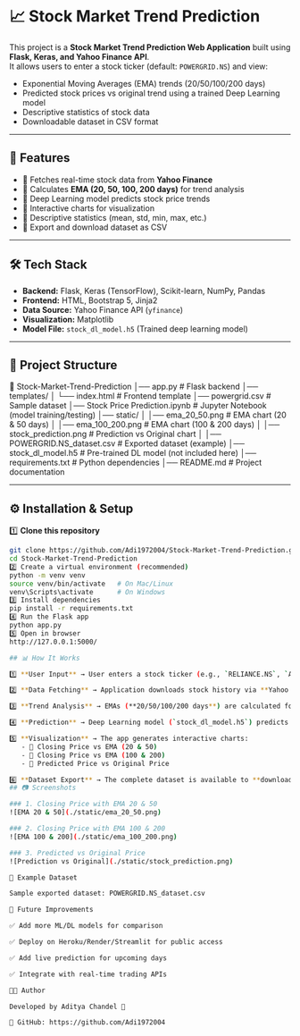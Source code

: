 # 📈 Stock Market Trend Prediction  

This project is a **Stock Market Trend Prediction Web Application** built using **Flask, Keras, and Yahoo Finance API**.  
It allows users to enter a stock ticker (default: `POWERGRID.NS`) and view:  

- Exponential Moving Averages (EMA) trends (20/50/100/200 days)  
- Predicted stock prices vs original trend using a trained Deep Learning model  
- Descriptive statistics of stock data  
- Downloadable dataset in CSV format  

---

## 🚀 Features  

- 🔹 Fetches real-time stock data from **Yahoo Finance**  
- 🔹 Calculates **EMA (20, 50, 100, 200 days)** for trend analysis  
- 🔹 Deep Learning model predicts stock price trends  
- 🔹 Interactive charts for visualization  
- 🔹 Descriptive statistics (mean, std, min, max, etc.)  
- 🔹 Export and download dataset as CSV  

---

## 🛠️ Tech Stack  

- **Backend:** Flask, Keras (TensorFlow), Scikit-learn, NumPy, Pandas  
- **Frontend:** HTML, Bootstrap 5, Jinja2  
- **Data Source:** Yahoo Finance API (`yfinance`)  
- **Visualization:** Matplotlib  
- **Model File:** `stock_dl_model.h5` (Trained deep learning model)  

---

## 📂 Project Structure  

📁 Stock-Market-Trend-Prediction
│── app.py # Flask backend
│── templates/
│ └── index.html # Frontend template
│── powergrid.csv # Sample dataset
│── Stock Price Prediction.ipynb # Jupyter Notebook (model training/testing)
│── static/
│ │── ema_20_50.png # EMA chart (20 & 50 days)
│ │── ema_100_200.png # EMA chart (100 & 200 days)
│ │── stock_prediction.png # Prediction vs Original chart
│ │── POWERGRID.NS_dataset.csv # Exported dataset (example)
│── stock_dl_model.h5 # Pre-trained DL model (not included here)
│── requirements.txt # Python dependencies
│── README.md # Project documentation


---

## ⚙️ Installation & Setup  

1️⃣ **Clone this repository**  

```bash
git clone https://github.com/Adi1972004/Stock-Market-Trend-Prediction.git
cd Stock-Market-Trend-Prediction
2️⃣ Create a virtual environment (recommended)
python -m venv venv
source venv/bin/activate   # On Mac/Linux
venv\Scripts\activate      # On Windows
3️⃣ Install dependencies
pip install -r requirements.txt
4️⃣ Run the Flask app
python app.py
5️⃣ Open in browser
http://127.0.0.1:5000/

## 📊 How It Works  

1️⃣ **User Input** → User enters a stock ticker (e.g., `RELIANCE.NS`, `AAPL`, `TSLA`).  

2️⃣ **Data Fetching** → Application downloads stock history via **Yahoo Finance API**.  

3️⃣ **Trend Analysis** → EMAs (**20/50/100/200 days**) are calculated for trend analysis.  

4️⃣ **Prediction** → Deep Learning model (`stock_dl_model.h5`) predicts future stock price trends.  

5️⃣ **Visualization** → The app generates interactive charts:  
   - 📌 Closing Price vs EMA (20 & 50)  
   - 📌 Closing Price vs EMA (100 & 200)  
   - 📌 Predicted Price vs Original Price  

6️⃣ **Dataset Export** → The complete dataset is available to **download as CSV**.  
## 📷 Screenshots  

### 1. Closing Price with EMA 20 & 50  
![EMA 20 & 50](./static/ema_20_50.png)  

### 2. Closing Price with EMA 100 & 200  
![EMA 100 & 200](./static/ema_100_200.png)  

### 3. Predicted vs Original Price  
![Prediction vs Original](./static/stock_prediction.png)  

📑 Example Dataset

Sample exported dataset: POWERGRID.NS_dataset.csv

📌 Future Improvements

✅ Add more ML/DL models for comparison

✅ Deploy on Heroku/Render/Streamlit for public access

✅ Add live prediction for upcoming days

✅ Integrate with real-time trading APIs

👨‍💻 Author

Developed by Aditya Chandel 🚀

📌 GitHub: https://github.com/Adi1972004
